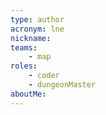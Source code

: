 ```yaml
---
type: author
acronym: lne
nickname: 
teams:
    - map
roles: 
    - coder
    - dungeonMaster
aboutMe:
---
```

